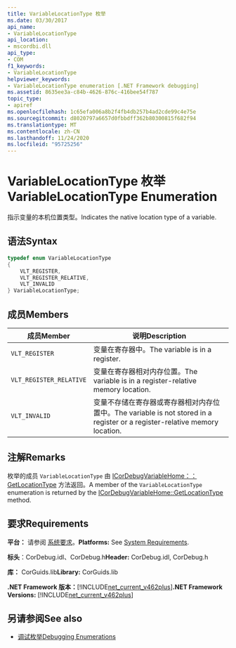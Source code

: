 ```yaml
---
title: VariableLocationType 枚举
ms.date: 03/30/2017
api_name:
- VariableLocationType
api_location:
- mscordbi.dll
api_type:
- COM
f1_keywords:
- VariableLocationType
helpviewer_keywords:
- VariableLocationType enumeration [.NET Framework debugging]
ms.assetid: 8635ee3a-c84b-4626-876c-416bee54f787
topic_type:
- apiref
ms.openlocfilehash: 1c65efa006a8b2f4fb4db257b4ad2cde99c4e75e
ms.sourcegitcommit: d8020797a6657d0fbbdff362b80300815f682f94
ms.translationtype: MT
ms.contentlocale: zh-CN
ms.lasthandoff: 11/24/2020
ms.locfileid: "95725256"
---
```

# <a name="variablelocationtype-enumeration"></a><span data-ttu-id="45262-102">VariableLocationType 枚举</span><span class="sxs-lookup"><span data-stu-id="45262-102">VariableLocationType Enumeration</span></span>

<span data-ttu-id="45262-103">指示变量的本机位置类型。</span><span class="sxs-lookup"><span data-stu-id="45262-103">Indicates the native location type of a variable.</span></span>  
  
## <a name="syntax"></a><span data-ttu-id="45262-104">语法</span><span class="sxs-lookup"><span data-stu-id="45262-104">Syntax</span></span>  
  
```cpp  
typedef enum VariableLocationType  
{  
    VLT_REGISTER,
    VLT_REGISTER_RELATIVE,
    VLT_INVALID  
} VariableLocationType;  
```  
  
## <a name="members"></a><span data-ttu-id="45262-105">成员</span><span class="sxs-lookup"><span data-stu-id="45262-105">Members</span></span>  
  
|<span data-ttu-id="45262-106">成员</span><span class="sxs-lookup"><span data-stu-id="45262-106">Member</span></span>|<span data-ttu-id="45262-107">说明</span><span class="sxs-lookup"><span data-stu-id="45262-107">Description</span></span>|  
|------------|-----------------|  
|`VLT_REGISTER`|<span data-ttu-id="45262-108">变量在寄存器中。</span><span class="sxs-lookup"><span data-stu-id="45262-108">The variable is in a register.</span></span>|  
|`VLT_REGISTER_RELATIVE`|<span data-ttu-id="45262-109">变量在寄存器相对内存位置。</span><span class="sxs-lookup"><span data-stu-id="45262-109">The variable is in a register-relative memory location.</span></span>|  
|`VLT_INVALID`|<span data-ttu-id="45262-110">变量不存储在寄存器或寄存器相对内存位置中。</span><span class="sxs-lookup"><span data-stu-id="45262-110">The variable is not stored in a register or a register-relative memory location.</span></span>|  
  
## <a name="remarks"></a><span data-ttu-id="45262-111">注解</span><span class="sxs-lookup"><span data-stu-id="45262-111">Remarks</span></span>  

 <span data-ttu-id="45262-112">枚举的成员 `VariableLocationType` 由 [ICorDebugVariableHome：： GetLocationType](icordebugvariablehome-getlocationtype-method.md) 方法返回。</span><span class="sxs-lookup"><span data-stu-id="45262-112">A member of the `VariableLocationType` enumeration is returned by the [ICorDebugVariableHome::GetLocationType](icordebugvariablehome-getlocationtype-method.md) method.</span></span>  
  
## <a name="requirements"></a><span data-ttu-id="45262-113">要求</span><span class="sxs-lookup"><span data-stu-id="45262-113">Requirements</span></span>  

 <span data-ttu-id="45262-114">**平台：** 请参阅 [系统要求](../../get-started/system-requirements.md)。</span><span class="sxs-lookup"><span data-stu-id="45262-114">**Platforms:** See [System Requirements](../../get-started/system-requirements.md).</span></span>  
  
 <span data-ttu-id="45262-115">**标头**：CorDebug.idl、CorDebug.h</span><span class="sxs-lookup"><span data-stu-id="45262-115">**Header:** CorDebug.idl, CorDebug.h</span></span>  
  
 <span data-ttu-id="45262-116">**库：** CorGuids.lib</span><span class="sxs-lookup"><span data-stu-id="45262-116">**Library:** CorGuids.lib</span></span>  
  
 <span data-ttu-id="45262-117">**.NET Framework 版本：**[!INCLUDE[net_current_v462plus](../../../../includes/net-current-v462plus-md.md)]</span><span class="sxs-lookup"><span data-stu-id="45262-117">**.NET Framework Versions:** [!INCLUDE[net_current_v462plus](../../../../includes/net-current-v462plus-md.md)]</span></span>  
  
## <a name="see-also"></a><span data-ttu-id="45262-118">另请参阅</span><span class="sxs-lookup"><span data-stu-id="45262-118">See also</span></span>

- [<span data-ttu-id="45262-119">调试枚举</span><span class="sxs-lookup"><span data-stu-id="45262-119">Debugging Enumerations</span></span>](debugging-enumerations.md)
